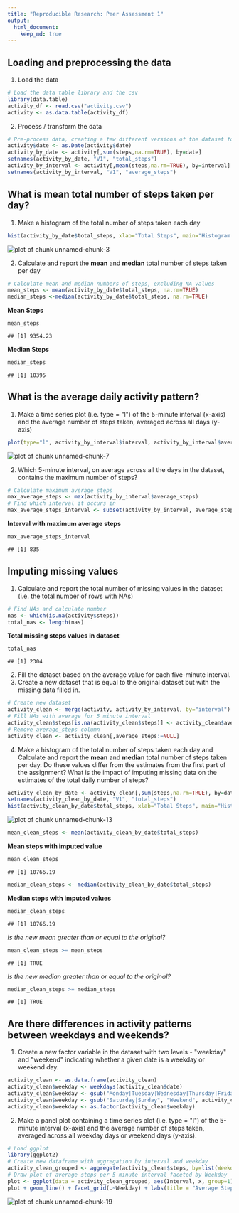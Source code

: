 ```yaml
---
title: "Reproducible Research: Peer Assessment 1"
output: 
  html_document:
    keep_md: true
---
```



## Loading and preprocessing the data
1. Load the data

```r
# Load the data table library and the csv
library(data.table)
activity_df <- read.csv("activity.csv")
activity <- as.data.table(activity_df)
```
2. Process / transform the data

```r
# Pre-process data, creating a few different versions of the dataset for future questions
activity$date <- as.Date(activity$date)
activity_by_date <- activity[,sum(steps,na.rm=TRUE), by=date]
setnames(activity_by_date, "V1", "total_steps")
activity_by_interval <- activity[,mean(steps,na.rm=TRUE), by=interval]
setnames(activity_by_interval, "V1", "average_steps")
```

## What is mean total number of steps taken per day?
1. Make a histogram of the total number of steps taken each day

```r
hist(activity_by_date$total_steps, xlab="Total Steps", main="Histogram of Total Steps per day")
```

![plot of chunk unnamed-chunk-3](figure/unnamed-chunk-3-1.png) 

2. Calculate and report the **mean** and **median** total number of steps taken per day

```r
# Calculate mean and median numbers of steps, excluding NA values
mean_steps <- mean(activity_by_date$total_steps, na.rm=TRUE)
median_steps <-median(activity_by_date$total_steps, na.rm=TRUE)
```
**Mean Steps**

```r
mean_steps
```

```
## [1] 9354.23
```
**Median Steps**

```r
median_steps
```

```
## [1] 10395
```
## What is the average daily activity pattern?
1. Make a time series plot (i.e. type = "l") of the 5-minute interval (x-axis) and the average number of steps taken, averaged across all days (y-axis)

```r
plot(type="l", activity_by_interval$interval, activity_by_interval$average_steps)
```

![plot of chunk unnamed-chunk-7](figure/unnamed-chunk-7-1.png) 

2. Which 5-minute interval, on average across all the days in the dataset, contains the maximum number of steps?

```r
# Calculate maximum average steps
max_average_steps <- max(activity_by_interval$average_steps)
# Find which interval it occurs in
max_average_steps_interval <- subset(activity_by_interval, average_steps == max_average_steps)$interval
```
**Interval with maximum average steps**

```r
max_average_steps_interval
```

```
## [1] 835
```
## Imputing missing values
1. Calculate and report the total number of missing values in the dataset (i.e. the total number of rows with NAs)

```r
# Find NAs and calculate number
nas <- which(is.na(activity$steps))
total_nas <- length(nas)
```
**Total missing steps values in dataset**

```r
total_nas
```

```
## [1] 2304
```

2. Fill the dataset based on the average value for each five-minute interval.
3. Create a new dataset that is equal to the original dataset but with the missing data filled in.


```r
# Create new dataset
activity_clean <- merge(activity, activity_by_interval, by="interval")
# Fill NAs with average for 5 minute interval
activity_clean$steps[is.na(activity_clean$steps)] <- activity_clean$average_steps[is.na(activity_clean$steps)]
# Remove average_steps column
activity_clean <- activity_clean[,average_steps:=NULL]
```

4. Make a histogram of the total number of steps taken each day and Calculate and report the **mean** and **median** total number of steps taken per day. Do these values differ from the estimates from the first part of the assignment? What is the impact of imputing missing data on the estimates of the total daily number of steps?


```r
activity_clean_by_date <- activity_clean[,sum(steps,na.rm=TRUE), by=date]
setnames(activity_clean_by_date, "V1", "total_steps")
hist(activity_clean_by_date$total_steps, xlab="Total Steps", main="Histogram of Total Steps per day")
```

![plot of chunk unnamed-chunk-13](figure/unnamed-chunk-13-1.png) 

```r
mean_clean_steps <- mean(activity_clean_by_date$total_steps)
```
**Mean steps with imputed value**

```r
mean_clean_steps
```

```
## [1] 10766.19
```

```r
median_clean_steps <- median(activity_clean_by_date$total_steps)
```
**Median steps with imputed values**

```r
median_clean_steps
```

```
## [1] 10766.19
```
*Is the new mean greater than or equal to the original?*

```r
mean_clean_steps >= mean_steps
```

```
## [1] TRUE
```
*Is the new median greater than or equal to the original?*

```r
median_clean_steps >= median_steps
```

```
## [1] TRUE
```

## Are there differences in activity patterns between weekdays and weekends?
1. Create a new factor variable in the dataset with two levels - "weekday" and "weekend" indicating whether a given date is a weekday or weekend day.

```r
activity_clean <- as.data.frame(activity_clean)
activity_clean$weekday <- weekdays(activity_clean$date)
activity_clean$weekday <- gsub("Monday|Tuesday|Wednesday|Thursday|Friday", "Weekday", activity_clean$weekday)
activity_clean$weekday <- gsub("Saturday|Sunday", "Weekend", activity_clean$weekday)
activity_clean$weekday <- as.factor(activity_clean$weekday)
```

2. Make a panel plot containing a time series plot (i.e. type = "l") of the 5-minute interval (x-axis) and the average number of steps taken, averaged across all weekday days or weekend days (y-axis).

```r
# Load ggplot
library(ggplot2)
# Create new dataframe with aggregation by interval and weekday
activity_clean_grouped <- aggregate(activity_clean$steps, by=list(Weekday = activity_clean$weekday, Interval = activity_clean$interval), FUN = mean)
# Draw plot of average steps per 5 minute interval faceted by Weekday
plot <- ggplot(data = activity_clean_grouped, aes(Interval, x, group=1))
plot + geom_line() + facet_grid(.~Weekday) + labs(title = "Average Steps per Interval by Weekday/Weekend", y = "Average number of steps")
```

![plot of chunk unnamed-chunk-19](figure/unnamed-chunk-19-1.png) 
